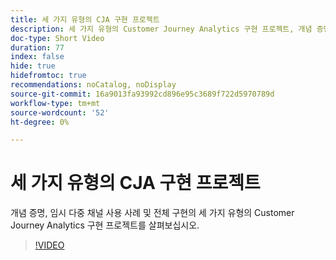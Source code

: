```yaml
---
title: 세 가지 유형의 CJA 구현 프로젝트
description: 세 가지 유형의 Customer Journey Analytics 구현 프로젝트, 개념 증명, 임시 다중 채널 사용 사례 및 전체 구현을 살펴보십시오.
doc-type: Short Video
duration: 77
index: false
hide: true
hidefromtoc: true
recommendations: noCatalog, noDisplay
source-git-commit: 16a9013fa93992cd896e95c3689f722d5970789d
workflow-type: tm+mt
source-wordcount: '52'
ht-degree: 0%

---
```



# 세 가지 유형의 CJA 구현 프로젝트

개념 증명, 임시 다중 채널 사용 사례 및 전체 구현의 세 가지 유형의 Customer Journey Analytics 구현 프로젝트를 살펴보십시오.

<!-- 62_S113_3442460_77_three-types-of-cja-implementation-projects -->
>[!VIDEO](https://video.tv.adobe.com/v/3458341/?learn=on&enablevpops=true)
